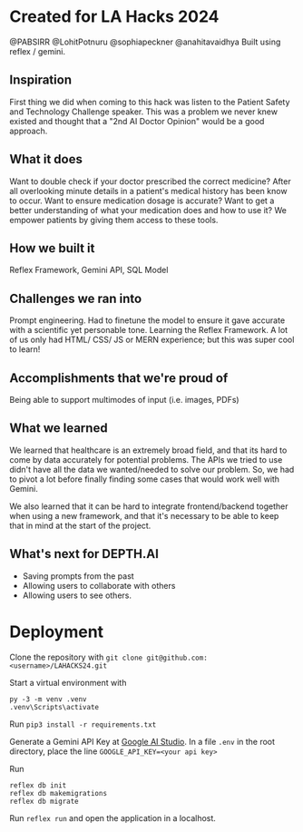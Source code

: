# Created for LA Hacks 2024
@PABSIRR @LohitPotnuru @sophiapeckner @anahitavaidhya
Built using reflex / gemini.

## Inspiration 
First thing we did when coming to this hack was listen to the Patient Safety and Technology Challenge speaker. This was a problem we never knew existed and thought that a "2nd AI Doctor Opinion" would be a good approach. 

## What it does 
Want to double check if your doctor prescribed the correct medicine? After all overlooking minute details in a patient's medical history has been know to occur. Want to ensure medication dosage is accurate? Want to get a better understanding of what your medication does and how to use it? We empower patients by giving them access to these tools. 

## How we built it 
Reflex Framework, Gemini API, SQL Model 

## Challenges we ran into 
Prompt engineering. Had to finetune the model to ensure it gave accurate with a scientific yet personable tone. Learning the Reflex Framework. A lot of us only had HTML/ CSS/ JS or MERN experience; but this was super cool to learn! 

## Accomplishments that we're proud of 
Being able to support multimodes of input (i.e. images, PDFs)

## What we learned
We learned that healthcare is an extremely broad field, and that its hard to come by data accurately for potential problems. The APIs we tried to use didn't have all the data we wanted/needed to solve our problem. So, we had to pivot a lot before finally finding some cases that would work well with Gemini.

We also learned that it can be hard to integrate frontend/backend together when using a new framework, and that it's necessary to be able to keep that in mind at the start of the project.

## What's next for DEPTH.AI
 - Saving prompts from the past
 - Allowing users to collaborate with others
 - Allowing users to see others.


# Deployment
Clone the repository with `git clone git@github.com:<username>/LAHACKS24.git`

Start a virtual environment with 
```
py -3 -m venv .venv
.venv\Scripts\activate
```
Run `pip3 install -r requirements.txt`

Generate a Gemini API Key at [Google AI Studio](https://ai.google.dev/gemini-api/docs/workspace). In a file `.env` in the root directory, place the line `GOOGLE_API_KEY=<your api key>`

Run 
```
reflex db init
reflex db makemigrations
reflex db migrate
```

Run `reflex run` and open the application in a localhost.

